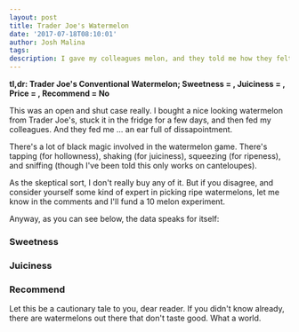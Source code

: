 ```yaml
---
layout: post
title: Trader Joe's Watermelon
date: '2017-07-18T08:10:01'
author: Josh Malina
tags:
description: I gave my colleagues melon, and they told me how they felt
---
```


<b>tl,dr: Trader Joe's Conventional Watermelon; Sweetness = , Juiciness = , Price = , Recommend = No</b>

This was an open and shut case really. I bought a nice looking watermelon from Trader Joe's, stuck it in the fridge for a few days, and then fed my colleagues. And they fed me ... an ear full of dissapointment.

There's a lot of black magic involved in the watermelon game. There's tapping (for hollowness), shaking (for juiciness), squeezing (for ripeness),
and sniffing (though I've been told this only works on canteloupes). 

As the skeptical sort, I don't really buy any of it. But if you disagree, and consider yourself some kind of expert in picking ripe watermelons,
let me know in the comments and I'll fund a 10 melon experiment. 

Anyway, as you can see below, the data speaks for itself:

### Sweetness

<figure>
</figure>

### Juiciness

<figure>
</figure>

### Recommend

<figure>
</figure>

Let this be a cautionary tale to you, dear reader. If you didn't know already, there are watermelons out there that don't taste good. What a world.
